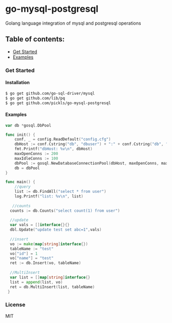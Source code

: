 # go-mysql-postgresql
Golang language integration of mysql and postgresql operations

## Table of contents:
- [Get Started](#get-started)
- [Examples](#examples)

### Get Started
#### Installation

```sh
$ go get github.com/go-sql-driver/mysql
$ go get github.com/lib/pq
$ go get github.com/pickls/go-mysql-postgresql
```


#### Examples

```go
var db *gosql.DbPool

func init() {
	conf, _ = config.ReadDefault("config.cfg")
	dbHost := conf.Cstring("db", "dbuser") + ":" + conf.Cstring("db", "dbpwd") + "@" + conf.Cstring("db", "dbhost")
	fmt.Printf("dbHost: %v\n", dbHost)
	maxOpenConns := 200
	maxIdleConns := 100
	dbPool := gosql.NewDatabaseConnectionPool(dbHost, maxOpenConns, maxIdleConns)
	db = dbPool
}

func main() {
	//query
	list := db.FindAll("select * from user")
	log.Printf("list: %v\n", list)
  
   //counts
  counts := db.Counts("select count(1) from user")
  
  //update
  var vals = []interface{}{}
  dbl.Update("update test set abc=1",vals)
  
  //insert
  vo := make(map[string]interface{})
  tableName := "test"
  vo["id"] = 1
  vo["name"] = "test"
  ret := db.Insert(vo, tableName)
  
  //MultiInsert
  var list = []map[string]interface{}
  list = append(list, vo)
  ret = db.MultiInsert(list, tableName)
 }
 ```
 
### License
MIT
